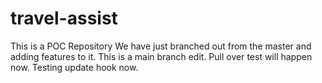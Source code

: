 # travel-assist
This is a POC Repository
We have just branched out from the master and adding features to it.
This is a main branch edit. Pull over test will happen now. Testing update hook now.
